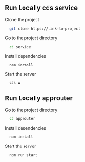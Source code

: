 

## Run Locally cds service

Clone the project

```bash
  git clone https://link-to-project
```

Go to the project directory

```bash
  cd service
```

Install dependencies

```bash
  npm install
```

Start the server

```bash
  cds w
```

## Run Locally approuter

Go to the project directory

```bash
  cd approuter
```

Install dependencies

```bash
  npm install
```

Start the server

```bash
  npm run start
```
